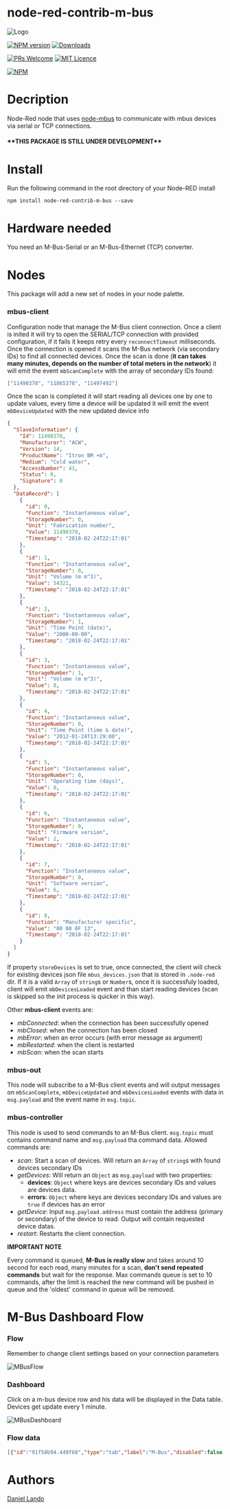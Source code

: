 # node-red-contrib-m-bus
![Logo](images/mbus.png)

[![NPM version](http://img.shields.io/npm/v/node-red-contrib-m-bus.svg)](https://www.npmjs.com/package/node-red-contrib-m-bus)
[![Downloads](https://img.shields.io/npm/dm/node-red-contrib-m-bus.svg)](https://www.npmjs.com/package/node-red-contrib-m-bus)

[![PRs Welcome](https://img.shields.io/badge/PRs-welcome-brightgreen.svg?style=flat-square)](http://makeapullrequest.com)
[![MIT Licence](https://badges.frapsoft.com/os/mit/mit.png?v=103)](https://opensource.org/licenses/mit-license.php)

[![NPM](https://nodei.co/npm/node-red-contrib-m-bus.png?downloads=true)](https://nodei.co/npm/node-red-contrib-m-bus/)

# Decription

Node-Red node that uses [node-mbus](https://github.com/Apollon77/node-mbus) to communicate with mbus devices via serial or TCP connections.

#### \*\*THIS PACKAGE IS STILL UNDER DEVELOPMENT\*\*

# Install

Run the following command in the root directory of your Node-RED install

    npm install node-red-contrib-m-bus --save

# Hardware needed

You need an M-Bus-Serial or an M-Bus-Ethernet (TCP) converter.

# Nodes

This package will add a new set of nodes in your node palette.

### mbus-client

Configuration node that manage the M-Bus client connection. Once a client is inited it will try to open the SERIAL/TCP connection with provided configuration, if it fails it keeps retry every `reconnectTimeout` milliseconds. Once the connection is opened it scans the M-Bus network (via secondary IDs) to find all connected devices. Once the scan is done (**it can takes many minutes, depends on the number of total meters in the network**) it will emit the event `mbScanComplete` with the array of secondary IDs found:

```json
["11490378", "11865378", "11497492"]
```

Once the scan is completed it will start reading all devices one by one to update values, every time a device will be updated it will emit the event `mbDeviceUpdated` with the new updated device info

```json
{
  "SlaveInformation": {
    "Id": 11490378,
    "Manufacturer": "ACW",
    "Version": 14,
    "ProductName": "Itron BM +m",
    "Medium": "Cold water",
    "AccessNumber": 41,
    "Status": 0,
    "Signature": 0
  },
  "DataRecord": [
    {
      "id": 0,
      "Function": "Instantaneous value",
      "StorageNumber": 0,
      "Unit": "Fabrication number",
      "Value": 11490378,
      "Timestamp": "2018-02-24T22:17:01"
    },
    {
      "id": 1,
      "Function": "Instantaneous value",
      "StorageNumber": 0,
      "Unit": "Volume (m m^3)",
      "Value": 54321,
      "Timestamp": "2018-02-24T22:17:01"
    },
    {
      "id": 2,
      "Function": "Instantaneous value",
      "StorageNumber": 1,
      "Unit": "Time Point (date)",
      "Value": "2000-00-00",
      "Timestamp": "2018-02-24T22:17:01"
    },
    {
      "id": 3,
      "Function": "Instantaneous value",
      "StorageNumber": 1,
      "Unit": "Volume (m m^3)",
      "Value": 0,
      "Timestamp": "2018-02-24T22:17:01"
    },
    {
      "id": 4,
      "Function": "Instantaneous value",
      "StorageNumber": 0,
      "Unit": "Time Point (time & date)",
      "Value": "2012-01-24T13:29:00",
      "Timestamp": "2018-02-24T22:17:01"
    },
    {
      "id": 5,
      "Function": "Instantaneous value",
      "StorageNumber": 0,
      "Unit": "Operating time (days)",
      "Value": 0,
      "Timestamp": "2018-02-24T22:17:01"
    },
    {
      "id": 6,
      "Function": "Instantaneous value",
      "StorageNumber": 0,
      "Unit": "Firmware version",
      "Value": 2,
      "Timestamp": "2018-02-24T22:17:01"
    },
    {
      "id": 7,
      "Function": "Instantaneous value",
      "StorageNumber": 0,
      "Unit": "Software version",
      "Value": 6,
      "Timestamp": "2018-02-24T22:17:01"
    },
    {
      "id": 8,
      "Function": "Manufacturer specific",
      "Value": "00 00 8F 13",
      "Timestamp": "2018-02-24T22:17:01"
    }
  ]
}
```

If property `storeDevices` is set to true, once connected, the client will check for existing devices json file `mbus_devices.json` that is stored in `.node-red` dir. If it is a valid `Array` of `string`s or `Number`s, once it is successfuly loaded, client will emit `mbDevicesLoaded` event and than start reading devices (scan is skipped so the init process is quicker in this way).

Other **mbus-client** events are:

* *mbConnected*: when the connection has been successfully opened
* *mbClosed*: when the connection has been closed
* *mbError*: when an error occurs (with error message as argument)
* *mbRestarted*: when the client is restarted
* *mbScan*: when the scan starts


### mbus-out

This node will subscribe to a M-Bus client events and will output messages on `mbScanComplete`, `mbDeviceUpdated` and `mbDevicesLoaded` events with data in `msg.payload` and the event name in `msg.topic`.

### mbus-controller

This node is used to send commands to an M-Bus client. `msg.topic` must contains command name and `msg.payload` tha command data. Allowed commands are:

* *scan*: Start a scan of devices. Will return an `Array` of `string`s with found devices secondary IDs
* *getDevices*: Will return an `Object` as `msg.payload` with two properties:
  * **devices**: `Object` where keys are devices secondary IDs and values are devices data.
  * **errors**: `Object` where keys are devices secondary IDs and values are `true` if devices has an error
* *getDevice*: Input `msg.payload.address` must contain the address (primary or secondary) of the device to read. Output will contain requested device datas.
* *restart*: Restarts the client connection.

**IMPORTANT NOTE**

Every command is queued, **M-Bus is really slow** and takes around 10 second for each read, many minutes for a scan, **don't send repeated commands** but wait for the response. Max commands queue is set to 10 commands, after the limit is reached the new command will be pushed in queue and the 'oldest' command in queue will be removed.

# M-Bus Dashboard Flow

### Flow

Remember to change client settings based on your connection parameters

![MBusFlow](images/mbus_flow.png)

### Dashboard

Click on a m-bus device row and his data will be displayed in the Data table. Devices get update every 1 minute.

![MBusDashboard](images/mbus_dashboard.png)

### Flow data

```json
[{"id":"91f58b94.449f68","type":"tab","label":"M-Bus","disabled":false,"info":""},{"id":"dd877b81.954e48","type":"mbus-out","z":"91f58b94.449f68","name":"","client":"ae5a755.a1da088","x":385,"y":163,"wires":[["3baf7067.f14cb"]]},{"id":"3baf7067.f14cb","type":"debug","z":"91f58b94.449f68","name":"","active":true,"tosidebar":true,"console":false,"tostatus":false,"complete":"false","x":677,"y":163,"wires":[]},{"id":"c052251a.5894f8","type":"mbus-controller","z":"91f58b94.449f68","name":"","client":"ae5a755.a1da088","x":423,"y":253,"wires":[["b83f6e57.3e9b3","4628e1e6.86c15"]]},{"id":"6783da7a.66a964","type":"inject","z":"91f58b94.449f68","name":"scan","topic":"scan","payload":"","payloadType":"str","repeat":"","crontab":"","once":false,"onceDelay":0.1,"x":136,"y":206,"wires":[["c052251a.5894f8"]]},{"id":"b83f6e57.3e9b3","type":"debug","z":"91f58b94.449f68","name":"","active":true,"tosidebar":true,"console":false,"tostatus":false,"complete":"false","x":694,"y":254,"wires":[]},{"id":"36145d27.8fa442","type":"inject","z":"91f58b94.449f68","name":"Read ID 1","topic":"getDevice","payload":"{\"address\": 1}","payloadType":"json","repeat":"","crontab":"","once":false,"onceDelay":0.1,"x":145,"y":252,"wires":[["c052251a.5894f8"]]},{"id":"161119a5.ed03b6","type":"inject","z":"91f58b94.449f68","name":"Get Devices","topic":"getDevices","payload":"","payloadType":"str","repeat":"60","crontab":"","once":true,"onceDelay":0.1,"x":164,"y":295,"wires":[["c052251a.5894f8"]]},{"id":"4628e1e6.86c15","type":"ui_template","z":"91f58b94.449f68","group":"33ef59b3.4b5596","name":"mbus-table","order":0,"width":"14","height":"10","format":"<table>\n  <tr>\n    <th>ID</th>\n    <th>Info</th>\n    <th>Data</th>\n    <th>Last Update</th>\n    <th>Status</th>\n  </tr>\n  <tr style=\"cursor:pointer;\" ng-click=\"showData(device)\" ng-repeat=\"(ID, device) in devices\">\n    <td>{{ ID }}</td>\n    <td ng-bind-html=\"getInfo(device)\"></td>\n    <td>{{ device.DataRecord.length }}</td>\n    <td>{{ device.lastUpdate }}</td>\n    <td><div class=\"online\" ng-style=\"{background: isOnline(ID) ? '#4CAF50' : '#f44336'}\"></div></td>\n  </tr>\n</table>\n\n<style>\ntable {\n    border-collapse: collapse;\n    width: 100%;\n}\n\nth, td{\n    text-align: left;\n    padding: 8px;\n    background-color: #f2f2f2;\n    color: black;\n}\n\nth {\n    background-color: #4CAF50;\n    color: white;\n}\n\n.online {\n\tbackground:#ff3333;\n\twidth:20px;\n\theight:20px;\n\tmargin:0 auto;\n\t-webkit-border-radius:50%;\n\t-moz-border-radius:50%;\n\tborder-radius:50%;\n}\n</style>\n\n<script>\n\n\n(function(scope) {\n    \n    scope.send({topic: 'getDevices'});\n    scope.devices = [];\n    scope.errors = [];\n    \n    scope.isOnline = function(ID){\n        return !(scope.errors[ID] === true);\n    }\n    \n    scope.showData = function(device){\n        scope.send({topic: 'deviceData', payload: device});\n    }\n    \n    scope.getInfo = function(device){\n        var text = '';\n        var info = device.SlaveInformation;\n        \n        for(key in info){\n            text += `<p><b>${key}</b>: ${info[key]}</p>`;\n        }\n        \n        return text;\n    }\n\n    scope.$watch('msg', function(data) {\n        if(data && data.topic){\n            switch(data.topic){\n                case \"getDevices\":\n                    if(data.payload && data.payload.devices)\n                        scope.devices = data.payload.devices;\n                        \n                    if(data.payload && data.payload.errors)\n                        scope.errors = data.payload.errors;\n                        \n                break;\n            }\n        }\n    });\n    \n})(scope);\n\n</script>\n","storeOutMessages":false,"fwdInMessages":false,"templateScope":"local","x":752,"y":324,"wires":[["daf4f19d.2953f"]]},{"id":"1bbe4b3c.e76775","type":"inject","z":"91f58b94.449f68","name":"restart","topic":"restart","payload":"","payloadType":"num","repeat":"","crontab":"","once":false,"onceDelay":0.1,"x":133,"y":338,"wires":[["c052251a.5894f8"]]},{"id":"daf4f19d.2953f","type":"ui_template","z":"91f58b94.449f68","group":"f84bb8e1.c42128","name":"data-table","order":0,"width":"14","height":"10","format":"<p>Device ID: {{ID}} </p>\n\n<table>\n  <tr>\n    <th>ID</th>\n    <th>Function</th>\n    <th>Unit</th>\n    <th>Value</th>\n    <th>Timestamp</th>\n  </tr>\n  <tr ng-repeat=\"(key, data) in deviceData\">\n    <td>{{ data.id }}</td>\n    <td>{{ data.Function }}</td>\n    <td>{{ data.Unit }}</td>\n    <td>{{ data.Value }}</td>\n    <td>{{ data.Timestamp }}</td>\n  </tr>\n</table>\n\n<style>\ntable {\n    border-collapse: collapse;\n    width: 100%;\n}\n\nth, td{\n    text-align: left;\n    padding: 8px;\n    background-color: #f2f2f2;\n    color: black;\n}\n\nth {\n    background-color: #4CAF50;\n    color: white;\n}\n\n.online {\n\tbackground:#ff3333;\n\twidth:20px;\n\theight:20px;\n\tmargin:0 auto;\n\t-webkit-border-radius:50%;\n\t-moz-border-radius:50%;\n\tborder-radius:50%;\n}\n</style>\n\n<script>\n\n\n(function(scope) {\n    \n    scope.deviceData = [];\n    scope.ID = '';\n\n    scope.$watch('msg', function(data) {\n        if(data && data.topic){\n            switch(data.topic){\n                case \"deviceData\":\n                    if(data.payload){\n                        scope.deviceData = data.payload.DataRecord;\n                        scope.ID = data.payload.SlaveInformation.Id;\n                    }\n                break;\n            }\n        }\n    });\n    \n})(scope);\n\n</script>\n","storeOutMessages":false,"fwdInMessages":false,"templateScope":"local","x":981,"y":324,"wires":[[]]},{"id":"54eb2609.265918","type":"inject","z":"91f58b94.449f68","name":"Read ID 2","topic":"getDevice","payload":"{\"address\": 2}","payloadType":"json","repeat":"","crontab":"","once":false,"onceDelay":0.1,"x":134,"y":400,"wires":[["c052251a.5894f8"]]},{"id":"ae5a755.a1da088","type":"mbus-client","z":"","name":"test","clienttype":"serial","tcpHost":"127.0.0.1","tcpPort":"500","serialPort":"/dev/ttyUSB0","serialBaudrate":"2400","reconnectTimeout":"5000","storeDevices":true,"disableLogs":false},{"id":"33ef59b3.4b5596","type":"ui_group","z":"","name":"M-Bus Devices","tab":"1e8e0541.4fc61b","order":4,"disp":true,"width":"14","collapse":false},{"id":"f84bb8e1.c42128","type":"ui_group","z":"","name":"Data","tab":"1e8e0541.4fc61b","disp":true,"width":"14","collapse":false},{"id":"1e8e0541.4fc61b","type":"ui_tab","z":"","name":"M-Bus","icon":"plug","order":1}]
```

# Authors

[Daniel Lando](https://github.com/robertsLando)
